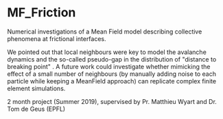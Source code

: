 # MF_Friction
Numerical investigations of a Mean Field model describing collective phenomena at frictional interfaces.

We pointed out that local neighbours were key to model the avalanche dynamics and the so-called pseudo-gap in the distribution of "distance to breaking point" . A future work could investigate whether mimicking the effect of a small number of neighbours (by manually adding noise to each particle while keeping a MeanField approach) can replicate complex finite element simulations.

2 month project (Summer 2019), supervised by Pr. Matthieu Wyart and Dr. Tom de Geus (EPFL)
